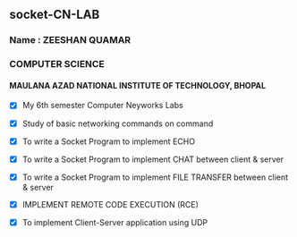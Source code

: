 ## socket-CN-LAB

### Name : ZEESHAN QUAMAR
### COMPUTER SCIENCE
#### MAULANA AZAD NATIONAL INSTITUTE OF TECHNOLOGY, BHOPAL

-[x] My 6th semester Computer Neyworks Labs
-[x] Study of basic networking commands on command
-[x] To write a Socket Program to implement ECHO
-[x] To write a Socket Program to implement CHAT between client & server
-[x] To write a Socket Program to implement FILE TRANSFER between client & server
-[x] IMPLEMENT REMOTE CODE EXECUTION (RCE)
-[x] To implement Client-Server application using UDP



